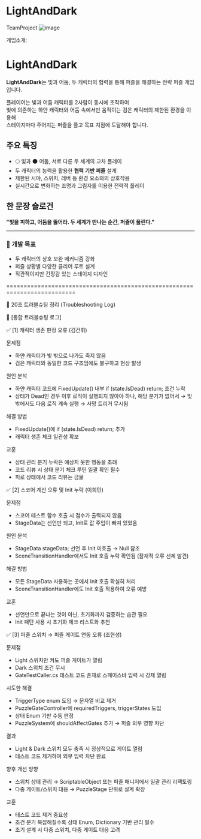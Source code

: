 # LightAndDark
TeamProject
![image](https://github.com/user-attachments/assets/6576edcf-eeef-400f-8516-2fa53988939e)


게임소개:
# LightAndDark

**LightAndDark**는 빛과 어둠, 두 캐릭터의 협력을 통해 퍼즐을 해결하는 전략 퍼즐 게임입니다.

플레이어는 빛과 어둠 캐릭터를 2사람이 동시에 조작하여  
빛에 의존하는 하얀 캐릭터와 어둠 속에서만 움직이는 검은 캐릭터의 제한된 환경을 이용해  
스테이지마다 주어지는 퍼즐을 풀고 목표 지점에 도달해야 합니다.

## 주요 특징
- 🌕 빛과 🌑 어둠, 서로 다른 두 세계의 교차 플레이
- 두 캐릭터의 능력을 활용한 **협력 기반 퍼즐** 설계
- 제한된 시야, 스위치, 레버 등 환경 요소와의 상호작용
- 실시간으로 변화하는 조명과 그림자를 이용한 전략적 플레이

## 한 문장 슬로건
**"빛을 피하고, 어둠을 뚫어라. 두 세계가 만나는 순간, 퍼즐이 풀린다."**

---

### 🚀 개발 목표
- 두 캐릭터의 상호 보완 메커니즘 강화
- 퍼즐 상황별 다양한 클리어 루트 설계
- 직관적이지만 긴장감 있는 스테이지 디자인


==========================================================================

🧭 20조 트러블슈팅 정리 (Troubleshooting Log)

🚨 [통합 트러블슈팅 로그]

✅ [1] 캐릭터 생존 판정 오류 (김건휘)

문제점
- 하얀 캐릭터가 빛 밖으로 나가도 죽지 않음
- 검은 캐릭터와 동일한 코드 구조임에도 불구하고 현상 발생

원인 분석
- 하얀 캐릭터 코드에 FixedUpdate() 내부 if (state.IsDead) return; 조건 누락
- 상태가 Dead인 경우 이후 로직이 실행되지 않아야 하나, 해당 분기가 없어서
→ 빛 밖에서도 다음 로직 계속 실행 → 사망 트리거 무시됨

해결 방법
- FixedUpdate()에 if (state.IsDead) return; 추가
- 캐릭터 생존 체크 일관성 확보

교훈
- 상태 관리 분기 누락은 예상치 못한 행동을 초래
- 코드 리뷰 시 상태 분기 체크 루틴 일괄 확인 필수
- 피로 상태에서 코드 리뷰는 금물

✅ [2] 스코어 계산 오류 및 Init 누락 (이희민)

문제점
- 스코어 테스트 함수 호출 시 점수가 출력되지 않음
- StageData는 선언만 되고, Init로 값 주입이 빠져 있었음

원인 분석
- StageData stageData; 선언 후 Init 미호출 → Null 참조
- SceneTransitionHandler에서도 Init 호출 누락 확인됨 (잠재적 오류 선제 발견)

해결 방법
- 모든 StageData 사용하는 곳에서 Init 호출 확실히 처리
- SceneTransitionHandler에도 Init 호출 적용하여 오류 예방

교훈
- 선언만으로 끝나는 것이 아닌, 초기화까지 검증하는 습관 필요
- Init 패턴 사용 시 초기화 체크 리스트화 추천

✅ [3] 퍼즐 스위치 → 퍼즐 게이트 연동 오류 (조현성)

문제점
- Light 스위치만 켜도 퍼즐 게이트가 열림
- Dark 스위치 조건 무시
- GateTestCaller.cs 테스트 코드 존재로 스페이스바 입력 시 강제 열림

시도한 해결
- TriggerType enum 도입 → 문자열 비교 제거
- PuzzleGateController에 requiredTriggers, triggerStates 도입
- 상태 Enum 기반 수동 판정
- PuzzleSystem에 shouldAffectGates 추가 → 퍼즐 외부 영향 차단

결과
- Light & Dark 스위치 모두 충족 시 정상적으로 게이트 열림
- 테스트 코드 제거하여 외부 입력 차단 완료

향후 개선 방향
- 스위치 상태 관리 → ScriptableObject 또는 퍼즐 매니저에서 일괄 관리 리팩토링
- 다중 게이트/스위치 대응 → PuzzleStage 단위로 설계 확장

교훈
- 테스트 코드 제거 중요성
- 조건 분기 복잡해질수록 상태 Enum, Dictionary 기반 관리 필수
- 초기 설계 시 다중 스위치, 다중 게이트 대응 고려
